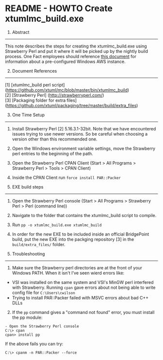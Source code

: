 # README - HOWTO Create xtumlmc_build.exe

1. Abstract
-----------
This note describes the steps for creating the xtumlmc_build.exe using 
Strawberry Perl and put it where it will be picked up by the nightly
build process.  One Fact employees should reference [this document](https://docs.google.com/document/d/1Uvg1rBdwkKGNo0dZSyhT13mpYhz5EUyj7WmJ1rQYJFw/edit) for information 
about a pre-configured Windows AWS instance.   

2. Document References
----------------------
[1] [xtumlmc_build perl script] (https://github.com/xtuml/mc/blob/master/bin/xtumlmc_build)  
[2] [Strawberry Perl] (http://strawberryperl.com/)  
[3] [Packaging folder for extra files] (https://github.com/xtuml/packaging/tree/master/build/extra_files)  

3. One Time Setup
-------------
1.  Install Strawberry Perl [2] 5.16.3.1-32bit.  Note that we have encountered issues trying to use newer versions.  So be careful when choosing a version other than this recommended one.
2.  Open the Windows environment variable settings, move the Strawberry perl entries to the beginning of the path.
3.  Open the Strawberry Perl CPAN Client (Start > All Programs > Strawberry Perl > Tools > CPAN Client)
4.  Inside the CPAN Client run ```force install PAR::Packer``` 

4. EXE build steps
-------------
1.  Open the Strawberry Perl console (Start > All Programs > Strawberry Perl > Perl (command line))
2.  Navigate to the folder that contains the xtumlmc_build script to compile.
4.  Run ```pp -o xtumlmc_build.exe xtumlmc_build```
5.  In order for the new EXE to be included inside an official BridgePoint build, put the new EXE into the packging repository [3] in the ```build/extra_files/``` folder.

5. Troubleshooting
-----------------------
1. Make sure the Strawberry perl directories are at the front of your Windows PATH.  When it isn't I've seen wierd errors like:
  -  VSI was installed on the same system and VSI's MinGW perl interfered with Strawberry.  Running ```cpan``` gave errors about not being able to write config file for ```C:\Users\cwilson```
  -  Trying to install PAR::Packer failed with MSVC errors about bad C++ DLLs

2. If the ```pp``` command gives a "command not found" error, you must install the pp module:
```
- Open the Strawberry Perl console
C:\> cpan
cpan> install pp
```
If the above fails you can try:
```
C:\> cpanm -n PAR::Packer --force
```
